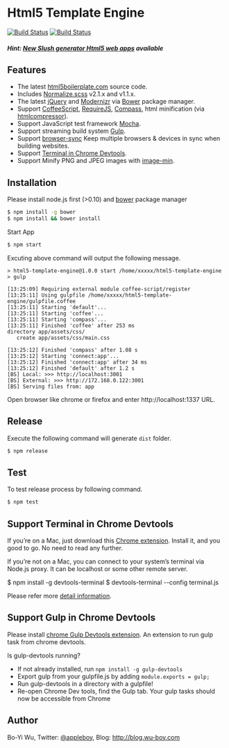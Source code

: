 # Html5 Template Engine

[![Build Status](https://travis-ci.org/appleboy/html5-template-engine.png)](http://travis-ci.org/appleboy/html5-template-engine) [![Build Status](http://jenkins.wu-boy.com/buildStatus/icon?job=html5-template-engine)](http://jenkins.wu-boy.com/job/html5-template-engine/)

##### Hint: [New Slush generator Html5 web apps](https://github.com/appleboy/slush-html5-template) available

## Features

* The latest [html5boilerplate.com](http://html5boilerplate.com/) source code.
* Includes [Normalize.scss](https://github.com/appleboy/normalize.scss) v2.1.x and v1.1.x.
* The latest [jQuery](http://jquery.com/) and [Modernizr](http://modernizr.com/) via [Bower](http://bower.io/) package manager.
* Support [CoffeeScript](http://coffeescript.org/), [RequireJS](http://requirejs.org/), [Compass](http://compass-style.org/), html minification (via [htmlcompressor](http://code.google.com/p/htmlcompressor/)).
* Support JavaScript test framework [Mocha](http://visionmedia.github.io/mocha/).
* Support streaming build system [Gulp](http://gulpjs.com/).
* Support [browser-sync](http://browsersync.io) Keep multiple browsers & devices in sync when building websites.
* Support [Terminal in Chrome Devtools](http://www.html5rocks.com/en/tutorials/developertools/devtools-terminal/).
* Support Minify PNG and JPEG images with [image-min](https://github.com/sindresorhus/gulp-imagemin).

## Installation

Please install node.js first (>0.10) and [bower](http://bower.io/) package manager

```bash
$ npm install -g bower
$ npm install && bower install
```

Start App

```bash
$ npm start
```

Excuting above command will output the following message.

```
> html5-template-engine@1.0.0 start /home/xxxxx/html5-template-engine
> gulp

[13:25:09] Requiring external module coffee-script/register
[13:25:11] Using gulpfile /home/xxxxx/html5-template-engine/gulpfile.coffee
[13:25:11] Starting 'default'...
[13:25:11] Starting 'coffee'...
[13:25:11] Starting 'compass'...
[13:25:11] Finished 'coffee' after 253 ms
directory app/assets/css/
   create app/assets/css/main.css

[13:25:12] Finished 'compass' after 1.08 s
[13:25:12] Starting 'connect:app'...
[13:25:12] Finished 'connect:app' after 34 ms
[13:25:12] Finished 'default' after 1.2 s
[BS] Local: >>> http://localhost:3001
[BS] External: >>> http://172.168.0.122:3001
[BS] Serving files from: app
```

Open browser like chrome or firefox and enter http://localhost:1337 URL.

## Release

Execute the following command will generate `dist` folder.

```bash
$ npm release
```

## Test

To test release process by following command.

```bash
$ npm test
```

## Support Terminal in Chrome Devtools

If you’re on a Mac, just download this [Chrome extension](https://chrome.google.com/webstore/detail/leakmhneaibbdapdoienlkifomjceknl). Install it, and you good to go. No need to read any further.

If you’re not on a Mac, you can connect to your system’s terminal via Node.js proxy. It can be localhost or some other remote server.

  $ npm install -g devtools-terminal
  $ devtools-terminal --config terminal.js

Please refer more [detail information](http://www.html5rocks.com/en/tutorials/developertools/devtools-terminal/).

## Support Gulp in Chrome Devtools

Please install [chrome Gulp Devtools extension](https://chrome.google.com/webstore/detail/gulp-devtools/ojpmgjhofceebfifeajnjojpokebkkji). An extension to run gulp task from chrome devtools.

Is gulp-devtools running?

- If not already installed, run `npm install -g gulp-devtools`
- Export gulp from your gulpfile.js by adding `module.exports = gulp;`
- Run gulp-devtools in a directory with a gulpfile!
- Re-open Chrome Dev tools, find the Gulp tab. Your gulp tasks should now be accessible from Chrome

## Author

Bo-Yi Wu, Twitter: [@appleboy](http://twitter.com/appleboy "Twitter"), Blog: http://blog.wu-boy.com
